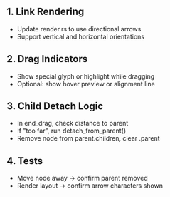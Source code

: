 ## 1. Link Rendering
- Update render.rs to use directional arrows
- Support vertical and horizontal orientations

## 2. Drag Indicators
- Show special glyph or highlight while dragging
- Optional: show hover preview or alignment line

## 3. Child Detach Logic
- In end_drag, check distance to parent
- If "too far", run detach_from_parent()
- Remove node from parent.children, clear .parent

## 4. Tests
- Move node away → confirm parent removed
- Render layout → confirm arrow characters shown
